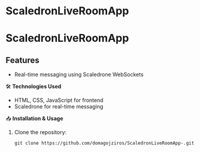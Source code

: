 # ScaledronLiveRoomApp

# ScaledronLiveRoomApp

## Features
- Real-time messaging using Scaledrone WebSockets

🛠 **Technologies Used**
- HTML, CSS, JavaScript for frontend
- Scaledrone for real-time messaging

📥 **Installation & Usage**
1. Clone the repository:
   ```
   git clone https://github.com/domagojziros/ScaledronLiveRoomApp-.git
   ```
